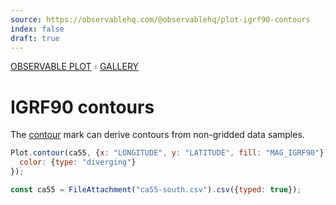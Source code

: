 ```yaml
---
source: https://observablehq.com/@observablehq/plot-igrf90-contours
index: false
draft: true
---
```


<div style="color: grey; font: 13px/25.5px var(--sans-serif); text-transform: uppercase;"><h1 style="display: none;">Plot: IGRF90 contours</h1><a href="/plot">Observable Plot</a> › <a href="/@observablehq/plot-gallery">Gallery</a></div>

# IGRF90 contours

The [contour](https://observablehq.com/plot/marks/contour) mark can derive contours from non-gridded data samples.

```js echo
Plot.contour(ca55, {x: "LONGITUDE", y: "LATITUDE", fill: "MAG_IGRF90"}).plot({
  color: {type: "diverging"}
});
```

```js echo
const ca55 = FileAttachment("ca55-south.csv").csv({typed: true});
```
